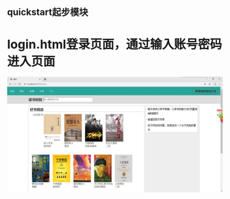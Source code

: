 ## quickstart起步模块
# login.html登录页面，通过输入账号密码进入页面
![Image text](https://github.com/woshikudj/java-web-dev/blob/master/book-online/web/images/2.jpg)
